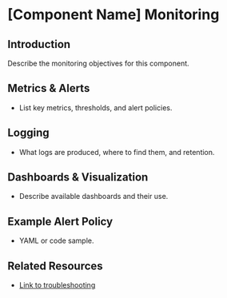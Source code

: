 # [Component Name] Monitoring

## Introduction
Describe the monitoring objectives for this component.

## Metrics & Alerts
- List key metrics, thresholds, and alert policies.

## Logging
- What logs are produced, where to find them, and retention.

## Dashboards & Visualization
- Describe available dashboards and their use.

## Example Alert Policy
- YAML or code sample.

## Related Resources
- [Link to troubleshooting](./troubleshooting.md)
